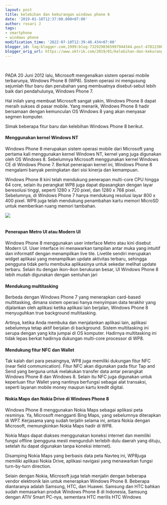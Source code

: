 ```yaml
---
layout: post
title: kelebihan dan kekurangan windows phone 8
date: '2019-01-18T12:37:00.000+07:00'
author: rosari J
tags:
- smartphone
- windows phone
modification_time: '2022-07-10T12:39:40.434+07:00'
blogger_id: tag:blogger.com,1999:blog-7329298365997944344.post-4781230098353827362
blogger_orig_url: https://www.oktrik.com/2019/01/kelebihan-dan-kekurangan-windows-phone-8.html
---
```


 

PADA 20 Juni 2012 lalu, Microsoft mengenalkan sistem operasi mobile 
 terbarunya, Windows Phone 8 (WP8). Sistem operasi ini mengusung 
sejumlah fitur baru dan perubahan yang membuatnya disebut-sebut 
lebih baik dari pendahulunya, Windows Phone 7.


Hal inilah yang membuat Microsoft sangat yakin, Windows Phone 8 dapat
 meraih sukses di pasar mobile. Yang menarik, Windows Phone 8 
hadir bersamaan dengan kemunculan OS Windows 8 yang akan menyasar 
segmen komputer. 

Simak beberapa fitur baru dan kelebihan Windows 
Phone 8 berikut.


#### Menggunakan kernel Windows NT


Windows Phone 8 merupakan sistem operasi mobile dari Microsoft yang 
pertama kali menggunakan kernel Windows NT, kernel yang juga 
digunakan oleh OS Windows 8. Sebelumnya Microsoft menggunakan kernel
 Windows CE di Windows Phone 7. Berkat penerapan kernel ini, Windows
 Phone 8 mengalami banyak peningkatan dari sisi kinerja dan 
kemampuan.

Windows Phone 8 kini telah mendukung penerapan multi-core 
CPU hingga 64 core, selain itu perangkat WP8 juga dapat dipasangkan 
dengan layar beresolusi tinggi, seperti 1280 x 720 pixel, dan 1280 x
 768 pixel. Sebelumnya, di Windows Phone 7 hanya mendukung resolusi 
layar 800 x 400 pixel. WP8 juga telah mendukung penambahan kartu 
memori MicroSD untuk memberikan ruang memori tambahan.

[![](https://blogger.googleusercontent.com/img/b/R29vZ2xl/AVvXsEgpH8tbrzeUqexk-h-j2sjerzsJzLzZ6_7BL8zRPR9TD2l1tM11NvQ1GNZryOdPjOBHd-__bqkm1ewVaUk7PMae7CPBkbkY15yXK4VJY4W4Bcj7uIq3oW9LCRrrY7WcLlw7OGnYAV4yroQhcesvru8CychsDcBOFfdWYGSVaeTySMzlqDQXvSsMfiyLqw/w640-h400/win8-1-800x500.jpg)](https://blogger.googleusercontent.com/img/b/R29vZ2xl/AVvXsEgpH8tbrzeUqexk-h-j2sjerzsJzLzZ6_7BL8zRPR9TD2l1tM11NvQ1GNZryOdPjOBHd-__bqkm1ewVaUk7PMae7CPBkbkY15yXK4VJY4W4Bcj7uIq3oW9LCRrrY7WcLlw7OGnYAV4yroQhcesvru8CychsDcBOFfdWYGSVaeTySMzlqDQXvSsMfiyLqw/s800/win8-1-800x500.jpg)  
 

#### Penerapan Metro UI atau Modern UI


Windows Phone 8 menggunakan user interface Metro atau kini disebut 
Modern UI. User interface ini menawarkan tampilan antar muka yang 
intuitif dan informatif dengan menampilkan live tile. Livetile 
sendiri merupakan widget aplikasi yang menampilkan update aktivitas 
terbaru, sehingga pengguna tidak perlu membuka aplikasinya untuk 
sekedar melihat update terbaru. Selain itu dengan ikon-ikon 
berukuran besar, UI Windows Phone 8 lebih mudah digunakan dengan 
sentuhan jari


#### Mendukung multitasking


Berbeda dengan Windows Phone 7 yang menerapkan card-based 
multitasking, dimana sistem operasi hanya menyimpan data terakhir 
yang dijalankan oleh aplikasi ketika aplikasi lain berjalan, Windows
 Phone 8 menyuguhkan true background multitasking. 

Artinya, ketika 
Anda membuka dan menjalankan aplikasi lain, aplikasi sebelumnya 
tetap aktif berjalan di background. Sistem multitasking ini serupa 
dengan yang kita jumpai di OS komputer. Hadirnya multitasking ini 
tidak lepas berkat hadirnya dukungan multi-core processor di WP8.


#### Mendukung fitur NFC dan Wallet


Tak kalah dari para pesaingnya, WP8 juga memiliki dukungan fitur NFC 
(near field communication). Fitur NFC akan digunakan pada fitur Tap 
and Send yang berguna untuk melakukan transfer data antar perangkat 
Windows Phone 8 dan Windows 8. Selain itu NFC juga digunakan untuk 
keperluan fitur Wallet yang nantinya berfungsi sebagai alat 
transaksi, seperti layanan mobile money maupun kartu kredit digital.



#### Nokia Maps dan Nokia Drive di Windows Phone 8


Windows Phone 8 menggunakan Nokia Maps sebagai aplikasi peta 
resminya. Ya, Microsoft mengganti Bing Maps, yang sebelumnya 
diterapkan di WP7. Kerjasama yang sudah terjalin selama ini, antara 
Nokia dengan Microsoft, memungkinkan Nokia Maps hadir di WP8. 

Nokia 
Maps dapat diakses menggunakan koneksi internet dan memiliki fungsi 
offline (pengguna mesti mengunduh terlebih dulu daerah yang dituju, 
setelah itu dapat digunakan tanpa koneksi internet). 


Disamping Nokia Maps yang berbasis data peta Navteq ini, WP8juga 
memiliki aplikasi Nokia Drive, aplikasi navigasi yang menawarkan 
fungsi turn-by-turn direction.


Selain dengan Nokia, Microsoft juga telah menjalin dengan beberapa 
vendor elektronik lain untuk menerapkan Windows Phone 8. Beberapa 
diantaranya adalah Samsung, HTC, dan Huawei. Samsung dan HTC 
bahkan sudah memasarkan produk Windows Phone 8 di Indonesia, 
Samsung dengan ATIV Smart PC-nya, sementara HTC merilis HTC 
Windows

